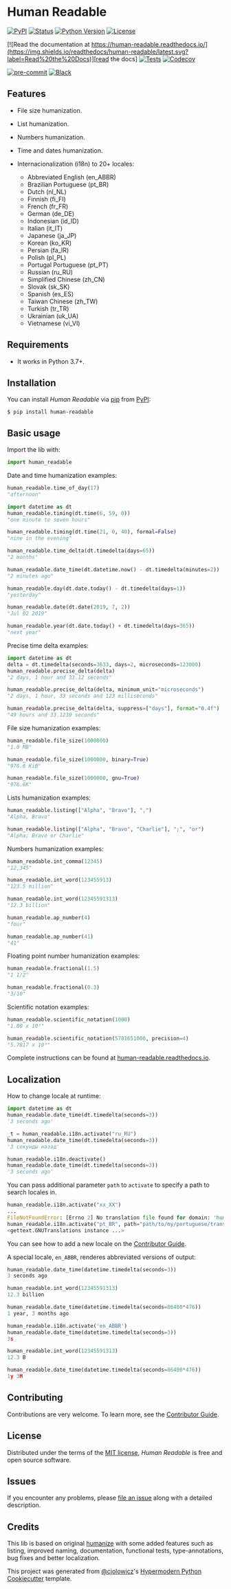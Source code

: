 # Human Readable

[![PyPI](https://img.shields.io/pypi/v/human-readable.svg)][pypi status]
[![Status](https://img.shields.io/pypi/status/human-readable.svg)][pypi status]
[![Python Version](https://img.shields.io/pypi/pyversions/human-readable)][pypi status]
[![License](https://img.shields.io/pypi/l/human-readable)][license]

[![Read the documentation at https://human-readable.readthedocs.io/](https://img.shields.io/readthedocs/human-readable/latest.svg?label=Read%20the%20Docs)][read the docs]
[![Tests](https://github.com/staticdev/human-readable/workflows/Tests/badge.svg)][tests]
[![Codecov](https://codecov.io/gh/staticdev/human-readable/branch/main/graph/badge.svg)][codecov]

[![pre-commit](https://img.shields.io/badge/pre--commit-enabled-brightgreen?logo=pre-commit&logoColor=white)][pre-commit]
[![Black](https://img.shields.io/badge/code%20style-black-000000.svg)][black]

[pypi status]: https://pypi.org/project/human-readable/
[read the docs]: https://human-readable.readthedocs.io/
[tests]: https://github.com/staticdev/human-readable/actions?workflow=Tests
[codecov]: https://app.codecov.io/gh/staticdev/human-readable
[pre-commit]: https://github.com/pre-commit/pre-commit
[black]: https://github.com/psf/black

## Features

- File size humanization.

- List humanization.

- Numbers humanization.

- Time and dates humanization.

- Internacionalization (i18n) to 20+ locales:

  - Abbreviated English (en_ABBR)
  - Brazilian Portuguese (pt_BR)
  - Dutch (nl_NL)
  - Finnish (fi_FI)
  - French (fr_FR)
  - German (de_DE)
  - Indonesian (id_ID)
  - Italian (it_IT)
  - Japanese (ja_JP)
  - Korean (ko_KR)
  - Persian (fa_IR)
  - Polish (pl_PL)
  - Portugal Portuguese (pt_PT)
  - Russian (ru_RU)
  - Simplified Chinese (zh_CN)
  - Slovak (sk_SK)
  - Spanish (es_ES)
  - Taiwan Chinese (zh_TW)
  - Turkish (tr_TR)
  - Ukrainian (uk_UA)
  - Vietnamese (vi_VI)

## Requirements

- It works in Python 3.7+.

## Installation

You can install _Human Readable_ via [pip] from [PyPI]:

```console
$ pip install human-readable
```

<!-- basic-usage -->

## Basic usage

Import the lib with:

```python
import human_readable
```

Date and time humanization examples:

```python
human_readable.time_of_day(17)
"afternoon"

import datetime as dt
human_readable.timing(dt.time(6, 59, 0))
"one minute to seven hours"

human_readable.timing(dt.time(21, 0, 40), formal=False)
"nine in the evening"

human_readable.time_delta(dt.timedelta(days=65))
"2 months"

human_readable.date_time(dt.datetime.now() - dt.timedelta(minutes=2))
"2 minutes ago"

human_readable.day(dt.date.today() - dt.timedelta(days=1))
"yesterday"

human_readable.date(dt.date(2019, 7, 2))
"Jul 02 2019"

human_readable.year(dt.date.today() + dt.timedelta(days=365))
"next year"
```

Precise time delta examples:

```python
import datetime as dt
delta = dt.timedelta(seconds=3633, days=2, microseconds=123000)
human_readable.precise_delta(delta)
"2 days, 1 hour and 33.12 seconds"

human_readable.precise_delta(delta, minimum_unit="microseconds")
"2 days, 1 hour, 33 seconds and 123 milliseconds"

human_readable.precise_delta(delta, suppress=["days"], format="0.4f")
"49 hours and 33.1230 seconds"
```

File size humanization examples:

```python
human_readable.file_size(1000000)
"1.0 MB"

human_readable.file_size(1000000, binary=True)
"976.6 KiB"

human_readable.file_size(1000000, gnu=True)
"976.6K"
```

Lists humanization examples:

```python
human_readable.listing(["Alpha", "Bravo"], ",")
"Alpha, Bravo"

human_readable.listing(["Alpha", "Bravo", "Charlie"], ";", "or")
"Alpha; Bravo or Charlie"
```

Numbers humanization examples:

```python
human_readable.int_comma(12345)
"12,345"

human_readable.int_word(123455913)
"123.5 million"

human_readable.int_word(12345591313)
"12.3 billion"

human_readable.ap_number(4)
"four"

human_readable.ap_number(41)
"41"
```

Floating point number humanization examples:

```python
human_readable.fractional(1.5)
"1 1/2"

human_readable.fractional(0.3)
"3/10"
```

Scientific notation examples:

```python
human_readable.scientific_notation(1000)
"1.00 x 10³"

human_readable.scientific_notation(5781651000, precision=4)
"5.7817 x 10⁹"
```

<!-- end-basic-usage -->

Complete instructions can be found at [human-readable.readthedocs.io].

## Localization

How to change locale at runtime:

```python
import datetime as dt
human_readable.date_time(dt.timedelta(seconds=3))
'3 seconds ago'

_t = human_readable.i18n.activate("ru_RU")
human_readable.date_time(dt.timedelta(seconds=3))
'3 секунды назад'

human_readable.i18n.deactivate()
human_readable.date_time(dt.timedelta(seconds=3))
'3 seconds ago'
```

You can pass additional parameter `path` to `activate` to specify a path to search
locales in.

```python
human_readable.i18n.activate("xx_XX")
...
FileNotFoundError: [Errno 2] No translation file found for domain: 'human_readable'
human_readable.i18n.activate("pt_BR", path="path/to/my/portuguese/translation/")
<gettext.GNUTranslations instance ...>
```

You can see how to add a new locale on the [Contributor Guide].

A special locale, `en_ABBR`, renderes abbreviated versions of output:

```python
human_readable.date_time(datetime.timedelta(seconds=3))
3 seconds ago

human_readable.int_word(12345591313)
12.3 billion

human_readable.date_time(datetime.timedelta(seconds=86400*476))
1 year, 3 months ago

human_readable.i18n.activate('en_ABBR')
human_readable.date_time(datetime.timedelta(seconds=3))
3s

human_readable.int_word(12345591313)
12.3 B

human_readable.date_time(datetime.timedelta(seconds=86400*476))
1y 3M
```

## Contributing

Contributions are very welcome.
To learn more, see the [Contributor Guide].

## License

Distributed under the terms of the [MIT license][license],
_Human Readable_ is free and open source software.

## Issues

If you encounter any problems,
please [file an issue] along with a detailed description.

## Credits

This lib is based on original [humanize] with some added features such as listing, improved naming, documentation, functional tests, type-annotations, bug fixes and better localization.

This project was generated from [@cjolowicz]'s [Hypermodern Python Cookiecutter] template.

[@cjolowicz]: https://github.com/cjolowicz
[pypi]: https://pypi.org/
[hypermodern python cookiecutter]: https://github.com/cjolowicz/cookiecutter-hypermodern-python
[file an issue]: https://github.com/staticdev/human-readable/issues
[pip]: https://pip.pypa.io/

<!-- github-only -->

[license]: https://github.com/staticdev/human-readable/blob/main/LICENSE
[contributor guide]: https://github.com/staticdev/human-readable/blob/main/CONTRIBUTING.md
[cookiecutter]: https://github.com/audreyr/cookiecutter
[human-readable.readthedocs.io]: https://human-readable.readthedocs.io
[humanize]: https://github.com/jmoiron/humanize
[mit]: http://opensource.org/licenses/MIT
